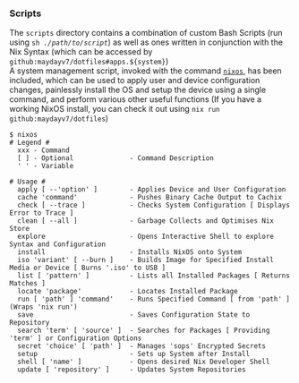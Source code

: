 ### Scripts
The `scripts` directory contains a combination of custom Bash Scripts (run using <code>sh <i>./path/to/script</i></code>) as well as ones written in conjunction with the Nix Syntax (which can be accessed by `github:maydayv7/dotfiles#apps.${system}`)  
A system management script, invoked with the command [`nixos`](./nixos.nix), has been included, which can be used to apply user and device configuration changes, painlessly install the OS and setup the device using a single command, and perform various other useful functions (If you have a working NixOS install, you can check it out using `nix run github:maydayv7/dotfiles`)

```shellsession
$ nixos
# Legend #
  xxx - Command
  [ ] - Optional              - Command Description
  ' ' - Variable

# Usage #
  apply [ --'option' ]        - Applies Device and User Configuration
  cache 'command'             - Pushes Binary Cache Output to Cachix
  check [ --trace ]           - Checks System Configuration [ Displays Error to Trace ]
  clean [ --all ]             - Garbage Collects and Optimises Nix Store
  explore                     - Opens Interactive Shell to explore Syntax and Configuration
  install                     - Installs NixOS onto System
  iso 'variant' [ --burn ]    - Builds Image for Specified Install Media or Device [ Burns '.iso' to USB ]
  list [ 'pattern' ]          - Lists all Installed Packages [ Returns Matches ]
  locate 'package'            - Locates Installed Package
  run [ 'path' ] 'command'    - Runs Specified Command [ from 'path' ] (Wraps 'nix run')
  save                        - Saves Configuration State to Repository
  search 'term' [ 'source' ]  - Searches for Packages [ Providing 'term' ] or Configuration Options
  secret 'choice' [ 'path' ]  - Manages 'sops' Encrypted Secrets
  setup                       - Sets up System after Install
  shell [ 'name' ]            - Opens desired Nix Developer Shell
  update [ 'repository' ]     - Updates System Repositories
 ```